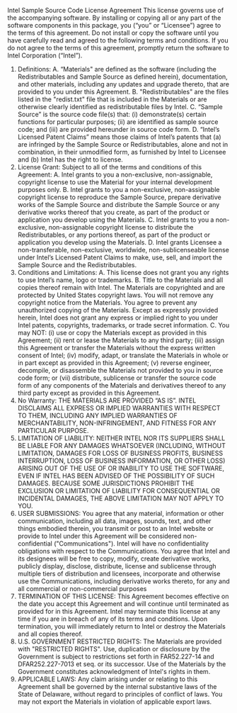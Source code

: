 Intel Sample Source Code License Agreement
This license governs use of the accompanying software. By installing or copying all or any part of the software components in this package, you (“you” or “Licensee”) agree to the terms of this agreement. Do not install or copy the software until you have carefully read and agreed to the following terms and conditions. If you do not agree to the terms of this agreement, promptly return the software to Intel Corporation (“Intel”).
1. Definitions:
A. “Materials" are defined as the software (including the Redistributables and Sample Source as defined herein), documentation, and other materials, including any updates and upgrade thereto, that are provided to you under this Agreement.
B. "Redistributables" are the files listed in the "redist.txt" file that is included in the Materials or are otherwise clearly identified as redistributable files by Intel.
C. “Sample Source” is the source code file(s) that: (i) demonstrate(s) certain functions for particular purposes; (ii) are identified as sample source code; and (iii) are provided hereunder in source code form.
D. “Intel’s Licensed Patent Claims” means those claims of Intel’s patents that (a) are infringed by the Sample Source or Redistributables, alone and not in combination, in their unmodified form, as furnished by Intel to Licensee and (b) Intel has the right to license.
2. License Grant: Subject to all of the terms and conditions of this Agreement:
A. Intel grants to you a non-exclusive, non-assignable, copyright license to use the Material for your internal development purposes only.
B. Intel grants to you a non-exclusive, non-assignable copyright license to reproduce the Sample Source, prepare derivative works of the Sample Source and distribute the Sample Source or any derivative works thereof that you create, as part of the product or application you develop using the Materials.
C. Intel grants to you a non-exclusive, non-assignable copyright license to distribute the Redistributables, or any portions thereof, as part of the product or application you develop using the Materials.
D. Intel grants Licensee a non-transferable, non-exclusive, worldwide, non-sublicenseable license under Intel’s Licensed Patent Claims to make, use, sell, and import the Sample Source and the Redistributables.
3. Conditions and Limitations:
A. This license does not grant you any rights to use Intel’s name, logo or trademarks.
B. Title to the Materials and all copies thereof remain with Intel. The Materials are copyrighted and are protected by United States copyright laws. You will not remove any copyright notice from the Materials. You agree to prevent any unauthorized copying of the Materials. Except as expressly provided herein, Intel does not grant any
express or implied right to you under Intel patents, copyrights, trademarks, or trade secret information.
C. You may NOT: (i) use or copy the Materials except as provided in this Agreement; (ii) rent or lease the Materials to any third party; (iii) assign this Agreement or transfer the Materials without the express written consent of Intel; (iv) modify, adapt, or translate the Materials in whole or in part except as provided in this Agreement; (v) reverse engineer, decompile, or disassemble the Materials not provided to you in source code form; or (vii) distribute, sublicense or transfer the source code form of any components of the Materials and derivatives thereof to any third party except as provided in this Agreement.
4. No Warranty:
THE MATERIALS ARE PROVIDED “AS IS”. INTEL DISCLAIMS ALL EXPRESS OR IMPLIED WARRANTIES WITH RESPECT TO THEM, INCLUDING ANY IMPLIED WARRANTIES OF MERCHANTABILITY, NON-INFRINGEMENT, AND FITNESS FOR ANY PARTICULAR PURPOSE.
5. LIMITATION OF LIABILITY: NEITHER INTEL NOR ITS SUPPLIERS SHALL BE LIABLE FOR ANY DAMAGES WHATSOEVER (INCLUDING, WITHOUT LIMITATION, DAMAGES FOR LOSS OF BUSINESS PROFITS, BUSINESS INTERRUPTION, LOSS OF BUSINESS INFORMATION, OR OTHER LOSS) ARISING OUT OF THE USE OF OR INABILITY TO USE THE SOFTWARE, EVEN IF INTEL HAS BEEN ADVISED OF THE POSSIBILITY OF SUCH DAMAGES. BECAUSE SOME JURISDICTIONS PROHIBIT THE EXCLUSION OR LIMITATION OF LIABILITY FOR CONSEQUENTIAL OR INCIDENTAL DAMAGES, THE ABOVE LIMITATION MAY NOT APPLY TO YOU.
6. USER SUBMISSIONS: You agree that any material, information or other communication, including all data, images, sounds, text, and other things embodied therein, you transmit or post to an Intel website or provide to Intel under this Agreement will be considered non-confidential ("Communications"). Intel will have no confidentiality obligations with respect to the Communications. You agree that Intel and its designees will be free to copy, modify, create derivative works, publicly display, disclose, distribute, license and sublicense through multiple tiers of distribution and licensees, incorporate and otherwise use the Communications, including derivative works thereto, for any and all commercial or non-commercial purposes
7. TERMINATION OF THIS LICENSE: This Agreement becomes effective on the date you accept this Agreement and will continue until terminated as provided for in this Agreement. Intel may terminate this license at any time if you are in breach of any of its terms and conditions. Upon termination, you will immediately return to Intel or destroy the Materials and all copies thereof.
8. U.S. GOVERNMENT RESTRICTED RIGHTS: The Materials are provided with "RESTRICTED RIGHTS". Use, duplication or disclosure by the Government is subject to restrictions set forth in FAR52.227-14 and DFAR252.227-7013 et seq. or its successor. Use of the Materials by the Government constitutes acknowledgment of Intel's rights in them.
9. APPLICABLE LAWS: Any claim arising under or relating to this Agreement shall be governed by the internal substantive laws of the State of Delaware, without regard to principles of conflict of laws. You may not export the Materials in violation of applicable export laws.
